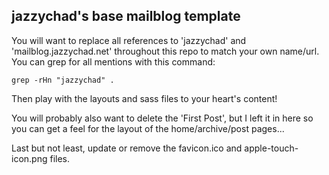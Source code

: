 ## jazzychad's base mailblog template

You will want to replace all references to 'jazzychad' and
'mailblog.jazzychad.net' throughout this repo to match your own
name/url. You can grep for all mentions with this command:

`grep -rHn "jazzychad" .`

Then play with the layouts and sass files to your heart's content!

You will probably also want to delete the 'First Post', but I left it
in here so you can get a feel for the layout of the home/archive/post
pages...

Last but not least, update or remove the favicon.ico and
apple-touch-icon.png files.